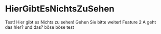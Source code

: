 # HierGibtEsNichtsZuSehen
Test! Hier gibt es Nichts zu sehen! Gehen Sie bitte weiter!
Feature 2
A
geht das hier?
und das?
böse böse
test